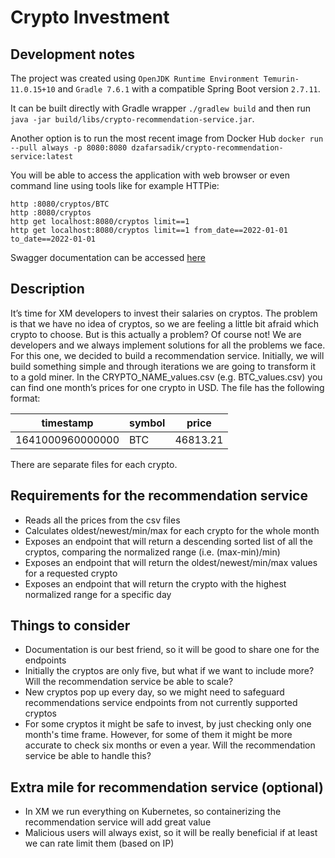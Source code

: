 # Crypto Investment

## Development notes
The project was created using `OpenJDK Runtime Environment Temurin-11.0.15+10` and `Gradle 7.6.1` 
with a compatible Spring Boot version `2.7.11`.

It can be built directly with Gradle wrapper `./gradlew build` and then run `java -jar build/libs/crypto-recommendation-service.jar`.

Another option is to run the most recent image from Docker Hub `docker run --pull always -p 8080:8080 dzafarsadik/crypto-recommendation-service:latest`

You will be able to access the application with web browser or even command line using tools like for example HTTPie: 
```
http :8080/cryptos/BTC
http :8080/cryptos
http get localhost:8080/cryptos limit==1
http get localhost:8080/cryptos limit==1 from_date==2022-01-01 to_date==2022-01-01
```

Swagger documentation can be accessed [here](http://localhost:8080/swagger-ui.html#/recommendation-controller)

## Description
It’s time for XM developers to invest their salaries on cryptos. The problem is that we have no idea of cryptos, so we are feeling a little bit afraid which crypto to choose. But is this actually a problem? Of course not! We are developers and we always implement solutions for all the problems we face.
For this one, we decided to build a recommendation service. Initially, we will build something simple and through iterations we are going to transform it to a gold miner.
In the CRYPTO_NAME_values.csv (e.g. BTC_values.csv) you can find one month’s prices for one crypto in USD. The file has the following format:

| timestamp        | symbol | price    |
|------------------|--------|----------|
| 1641000960000000 | BTC    | 46813.21 |

There are separate files for each crypto.

## Requirements for the recommendation service
- Reads all the prices from the csv files
- Calculates oldest/newest/min/max for each crypto for the whole month
- Exposes an endpoint that will return a descending sorted list of all the cryptos,
comparing the normalized range (i.e. (max-min)/min)
- Exposes an endpoint that will return the oldest/newest/min/max values for a requested
crypto
- Exposes an endpoint that will return the crypto with the highest normalized range for a
specific day

## Things to consider
- Documentation is our best friend, so it will be good to share one for the endpoints
- Initially the cryptos are only five, but what if we want to include more? Will the
recommendation service be able to scale?
- New cryptos pop up every day, so we might need to safeguard recommendations service
endpoints from not currently supported cryptos
- For some cryptos it might be safe to invest, by just checking only one month's time
frame. However, for some of them it might be more accurate to check six months or even a year. Will the recommendation service be able to handle this?

## Extra mile for recommendation service (optional)
- In XM we run everything on Kubernetes, so containerizing the recommendation service will add great value
- Malicious users will always exist, so it will be really beneficial if at least we can rate limit them (based on IP)
